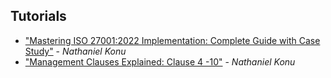 ## Tutorials
- ["Mastering ISO 27001:2022 Implementation: Complete Guide with Case Study"](https://youtu.be/AjuwvDlSYiQ) - *Nathaniel Konu*
- ["Management Clauses Explained: Clause 4 -10"](https://youtu.be/cTdy4HHMFwI) - *Nathaniel Konu*
